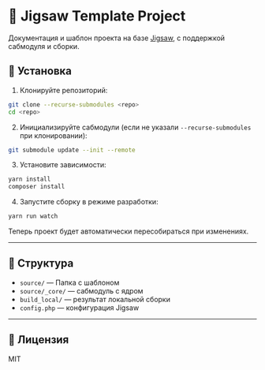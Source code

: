 # 🚀 Jigsaw Template Project

Документация и шаблон проекта на базе [Jigsaw](https://jigsaw.tighten.com/), с поддержкой сабмодуля и сборки.

## 🔧 Установка

1. Клонируйте репозиторий:

```bash
git clone --recurse-submodules <repo>
cd <repo>
```

2. Инициализируйте сабмодули (если не указали `--recurse-submodules` при клонировании):

```bash
git submodule update --init --remote
```

3. Установите зависимости:

```bash
yarn install 
composer install
```

4. Запустите сборку в режиме разработки:

```bash
yarn run watch
```

Теперь проект будет автоматически пересобираться при изменениях.

---

## 📂 Структура

- `source/` — Папка с шаблоном
- `source/_core/` — сабмодуль с ядром
- `build_local/` — результат локальной сборки
- `config.php` — конфигурация Jigsaw

---

## 📄 Лицензия

MIT
